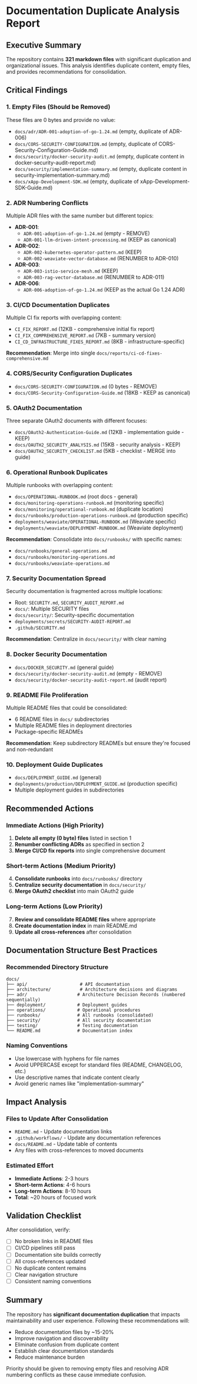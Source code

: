 # Documentation Duplicate Analysis Report

## Executive Summary

The repository contains **321 markdown files** with significant duplication and organizational issues. This analysis identifies duplicate content, empty files, and provides recommendations for consolidation.

## Critical Findings

### 1. Empty Files (Should be Removed)
These files are 0 bytes and provide no value:
- `docs/adr/ADR-001-adoption-of-go-1.24.md` (empty, duplicate of ADR-006)
- `docs/CORS-SECURITY-CONFIGURATION.md` (empty, duplicate of CORS-Security-Configuration-Guide.md)
- `docs/security/docker-security-audit.md` (empty, duplicate content in docker-security-audit-report.md)
- `docs/security/implementation-summary.md` (empty, duplicate content in security-implementation-summary.md)
- `docs/xApp-Development-SDK.md` (empty, duplicate of xApp-Development-SDK-Guide.md)

### 2. ADR Numbering Conflicts
Multiple ADR files with the same number but different topics:
- **ADR-001**: 
  - `ADR-001-adoption-of-go-1.24.md` (empty - REMOVE)
  - `ADR-001-llm-driven-intent-processing.md` (KEEP as canonical)
- **ADR-002**:
  - `ADR-002-kubernetes-operator-pattern.md` (KEEP)
  - `ADR-002-weaviate-vector-database.md` (RENUMBER to ADR-010)
- **ADR-003**:
  - `ADR-003-istio-service-mesh.md` (KEEP)
  - `ADR-003-rag-vector-database.md` (RENUMBER to ADR-011)
- **ADR-006**:
  - `ADR-006-adoption-of-go-1.24.md` (KEEP as the actual Go 1.24 ADR)

### 3. CI/CD Documentation Duplicates
Multiple CI fix reports with overlapping content:
- `CI_FIX_REPORT.md` (12KB - comprehensive initial fix report)
- `CI_FIX_COMPREHENSIVE_REPORT.md` (7KB - summary version)
- `CI_CD_INFRASTRUCTURE_FIXES_REPORT.md` (8KB - infrastructure-specific)

**Recommendation**: Merge into single `docs/reports/ci-cd-fixes-comprehensive.md`

### 4. CORS/Security Configuration Duplicates
- `docs/CORS-SECURITY-CONFIGURATION.md` (0 bytes - REMOVE)
- `docs/CORS-Security-Configuration-Guide.md` (18KB - KEEP as canonical)

### 5. OAuth2 Documentation
Three separate OAuth2 documents with different focuses:
- `docs/OAuth2-Authentication-Guide.md` (12KB - implementation guide - KEEP)
- `docs/OAUTH2_SECURITY_ANALYSIS.md` (15KB - security analysis - KEEP)
- `docs/OAUTH2_SECURITY_CHECKLIST.md` (5KB - checklist - MERGE into guide)

### 6. Operational Runbook Duplicates
Multiple runbooks with overlapping content:
- `docs/OPERATIONAL-RUNBOOK.md` (root docs - general)
- `docs/monitoring-operations-runbook.md` (monitoring specific)
- `docs/monitoring/operational-runbook.md` (duplicate location)
- `docs/runbooks/production-operations-runbook.md` (production specific)
- `deployments/weaviate/OPERATIONAL-RUNBOOK.md` (Weaviate specific)
- `deployments/weaviate/DEPLOYMENT-RUNBOOK.md` (Weaviate deployment)

**Recommendation**: Consolidate into `docs/runbooks/` with specific names:
- `docs/runbooks/general-operations.md`
- `docs/runbooks/monitoring-operations.md`
- `docs/runbooks/weaviate-operations.md`

### 7. Security Documentation Spread
Security documentation is fragmented across multiple locations:
- Root: `SECURITY.md`, `SECURITY_AUDIT_REPORT.md`
- `docs/`: Multiple SECURITY files
- `docs/security/`: Security-specific documentation
- `deployments/secrets/SECURITY-AUDIT-REPORT.md`
- `.github/SECURITY.md`

**Recommendation**: Centralize in `docs/security/` with clear naming

### 8. Docker Security Documentation
- `docs/DOCKER_SECURITY.md` (general guide)
- `docs/security/docker-security-audit.md` (empty - REMOVE)
- `docs/security/docker-security-audit-report.md` (audit report)

### 9. README File Proliferation
Multiple README files that could be consolidated:
- 6 README files in `docs/` subdirectories
- Multiple README files in deployment directories
- Package-specific READMEs

**Recommendation**: Keep subdirectory READMEs but ensure they're focused and non-redundant

### 10. Deployment Guide Duplicates
- `docs/DEPLOYMENT_GUIDE.md` (general)
- `deployments/production/DEPLOYMENT_GUIDE.md` (production specific)
- Multiple deployment guides in subdirectories

## Recommended Actions

### Immediate Actions (High Priority)
1. **Delete all empty (0 byte) files** listed in section 1
2. **Renumber conflicting ADRs** as specified in section 2
3. **Merge CI/CD fix reports** into single comprehensive document

### Short-term Actions (Medium Priority)
4. **Consolidate runbooks** into `docs/runbooks/` directory
5. **Centralize security documentation** in `docs/security/`
6. **Merge OAuth2 checklist** into main OAuth2 guide

### Long-term Actions (Low Priority)
7. **Review and consolidate README files** where appropriate
8. **Create documentation index** in main README.md
9. **Update all cross-references** after consolidation

## Documentation Structure Best Practices

### Recommended Directory Structure
```
docs/
├── api/                    # API documentation
├── architecture/           # Architecture decisions and diagrams
├── adr/                   # Architecture Decision Records (numbered sequentially)
├── deployment/            # Deployment guides
├── operations/            # Operational procedures
├── runbooks/              # All runbooks (consolidated)
├── security/              # All security documentation
├── testing/               # Testing documentation
└── README.md              # Documentation index
```

### Naming Conventions
- Use lowercase with hyphens for file names
- Avoid UPPERCASE except for standard files (README, CHANGELOG, etc.)
- Use descriptive names that indicate content clearly
- Avoid generic names like "implementation-summary"

## Impact Analysis

### Files to Update After Consolidation
- `README.md` - Update documentation links
- `.github/workflows/` - Update any documentation references
- `docs/README.md` - Update table of contents
- Any files with cross-references to moved documents

### Estimated Effort
- **Immediate Actions**: 2-3 hours
- **Short-term Actions**: 4-6 hours  
- **Long-term Actions**: 8-10 hours
- **Total**: ~20 hours of focused work

## Validation Checklist

After consolidation, verify:
- [ ] No broken links in README files
- [ ] CI/CD pipelines still pass
- [ ] Documentation site builds correctly
- [ ] All cross-references updated
- [ ] No duplicate content remains
- [ ] Clear navigation structure
- [ ] Consistent naming conventions

## Summary

The repository has **significant documentation duplication** that impacts maintainability and user experience. Following these recommendations will:
- Reduce documentation files by ~15-20%
- Improve navigation and discoverability
- Eliminate confusion from duplicate content
- Establish clear documentation standards
- Reduce maintenance burden

Priority should be given to removing empty files and resolving ADR numbering conflicts as these cause immediate confusion.